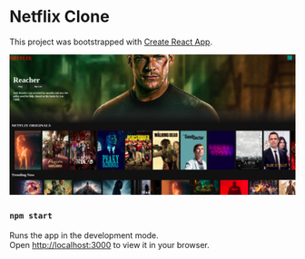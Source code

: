 # Netflix Clone

This project was bootstrapped with [Create React App](https://github.com/facebook/create-react-app).

![product](https://github.com/simarjeet518/Netflix-clone/blob/master/docs/netflix.png?raw=true)

### `npm start`

Runs the app in the development mode.\
Open [http://localhost:3000](http://localhost:3000) to view it in your browser.



